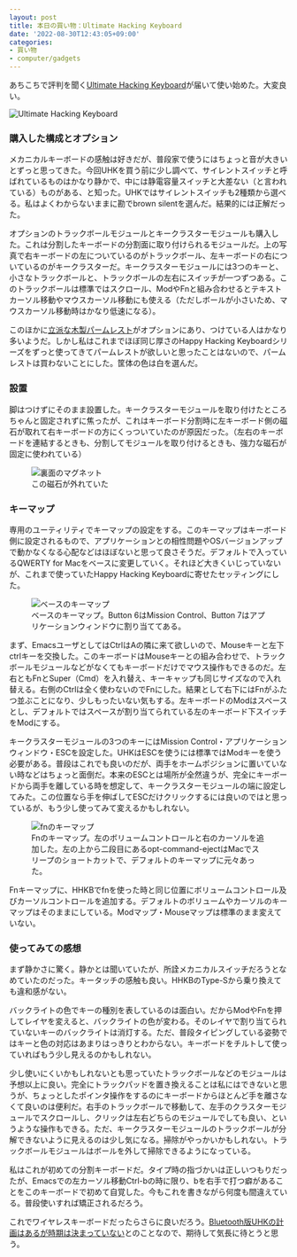 ```yaml
---
layout: post
title: 本日の買い物：Ultimate Hacking Keyboard
date: '2022-08-30T12:43:05+09:00'
categories:
- 買い物
- computer/gadgets
---
```


あちこちで評判を聞く[Ultimate Hacking Keyboard](http://Ultimatehackingkeyboard.com)が届いて使い始めた。大変良い。

<img src="/blog/images/uhk.jpg" alt="Ultimate Hacking Keyboard" />

### 購入した構成とオプション

メカニカルキーボードの感触は好きだが、普段家で使うにはちょっと音が大きいとずっと思ってきた。今回UHKを買う前に少し調べて、サイレントスイッチと呼ばれているものはかなり静かで、中には静電容量スイッチと大差ない（と言われている）ものがある、と知った。UHKではサイレントスイッチも2種類から選べる。私はよくわからないままに勘でbrown silentを選んだ。結果的には正解だった。

オプションのトラックボールモジュールとキークラスターモジュールも購入した。これは分割したキーボードの分割面に取り付けられるモジュールだ。上の写真で右キーボードの左についているのがトラックボール、左キーボードの右についているのがキークラスターだ。キークラスターモジュールには3つのキーと、小さなトラックボールと、トラックボールの左右にスイッチが一つずつある。このトラックボールは標準ではスクロール、ModやFnと組み合わせるとテキストカーソル移動やマウスカーソル移動にも使える（ただしボールが小さいため、マウスカーソル移動時はかなり低速になる）。

このほかに[立派な木製パームレスト](https://ultimatehackingkeyboard.com/product/uhk60pr2)がオプションにあり、つけている人はかなり多いようだ。しかし私はこれまでほぼ同じ厚さのHappy Hacking Keyboardシリーズをずっと使ってきてパームレストが欲しいと思ったことはないので、パームレストは買わないことにした。筐体の色は白を選んだ。

### 設置

脚はつけずにそのまま設置した。キークラスターモジュールを取り付けたところちゃんと固定されずに焦ったが、これはキーボード分割時に左キーボード側の磁石が取れて右キーボードの方にくっついていたのが原因だった。（左右のキーボードを連結するときも、分割してモジュールを取り付けるときも、強力な磁石が固定に使われている）

<figure>
<img src="/blog/images/uhk-magnet.jpg" alt="裏面のマグネット" />
<figcaption>
この磁石が外れていた
</figcaption>
</figure>

### キーマップ

専用のユーティリティでキーマップの設定をする。このキーマップはキーボード側に設定されるもので、アプリケーションとの相性問題やOSバージョンアップで動かなくなる心配などはほぼないと思って良さそうだ。デフォルトで入っているQWERTY for Macをベースに変更していく。それほど大きくいじっていないが、これまで使っていたHappy Hacking Keyboardに寄せたセッティングにした。

<figure>
<img src="/blog/images/uhk-base-keymap.png" alt="ベースのキーマップ" />
<figcaption>
ベースのキーマップ。Button 6はMission Control、Button 7はアプリケーションウィンドウに割り当ててある。
</figcaption>
</figure>


まず、EmacsユーザとしてはCtrlはAの隣に来て欲しいので、Mouseキーと左下ctrlキーを交換した。このキーボードはMouseキーとの組み合わせで、トラックボールモジュールなどがなくてもキーボードだけでマウス操作もできるのだ。左右ともFnとSuper（Cmd）を入れ替え、キーキャップも同じサイズなので入れ替える。右側のCtrlは全く使わないのでFnにした。結果として右下にはFnがふたつ並ぶことになり、少しもったいない気もする。左キーボードのModはスペースとし、デフォルトではスペースが割り当てられている左のキーボード下スイッチをModにする。

キークラスターモジュールの3つのキーにはMission Control・アプリケーションウィンドウ・ESCを設定した。UHKはESCを使うには標準ではModキーを使う必要がある。普段はこれでも良いのだが、両手をホームポジションに置いていない時などはちょっと面倒だ。本来のESCとは場所が全然違うが、完全にキーボードから両手を離している時を想定して、キークラスターモジュールの端に設定してみた。この位置なら手を伸ばしてESCだけクリックするには良いのではと思っているが、もう少し使ってみて変えるかもしれない。

<figure>
<img src="/blog/images/uhk-fn-keymap.png" alt="fnのキーマップ" />
<figcaption>
Fnのキーマップ。左のボリュームコントロールと右のカーソルを追加した。左の上から二段目にあるopt-command-ejectはMacでスリープのショートカットで、デフォルトのキーマップに元々あった。
</figcaption>
</figure>


Fnキーマップに、HHKBでfnを使った時と同じ位置にボリュームコントロール及びカーソルコントロールを追加する。デフォルトのボリュームやカーソルのキーマップはそのままにしている。Modマップ・Mouseマップは標準のまま変えていない。

### 使ってみての感想

まず静かさに驚く。静かとは聞いていたが、所詮メカニカルスイッチだろうとなめていたのだった。キータッチの感触も良い。HHKBのType-Sから乗り換えても違和感がない。

バックライトの色でキーの種別を表しているのは面白い。だからModやFnを押してレイヤを変えると、バックライトの色が変わる。そのレイヤで割り当てられていないキーのバックライトは消灯する。ただ、普段タイピングしている姿勢ではキーと色の対応はあまりはっきりとわからない。キーボードをチルトして使っていればもう少し見えるのかもしれない。

少し使いにくいかもしれないとも思っていたトラックボールなどのモジュールは予想以上に良い。完全にトラックパッドを置き換えることは私にはできないと思うが、ちょっとしたポインタ操作をするのにキーボードからほとんど手を離さなくて良いのは便利だ。右手のトラックボールで移動して、左手のクラスターモジュールでスクロールし、クリックは左右どちらのモジュールでしても良い、というような操作もできる。ただ、キークラスターモジュールのトラックボールが分解できないように見えるのは少し気になる。掃除がやっかいかもしれない。トラックボールモジュールはボールを外して掃除できるようになっている。

私はこれが初めての分割キーボードだ。タイプ時の指づかいは正しいつもりだったが、Emacsでの左カーソル移動Ctrl-bの時に限り、bを右手で打つ癖があることをこのキーボードで初めて自覚した。今もこれを書きながら何度も間違えている。普段使いすれば矯正されるだろう。

これでワイヤレスキーボードだったらさらに良いだろう。[Bluetooth版UHKの計画はあるが時期は決まっていない](https://ultimatehackingkeyboard.com/knowledgebase/do-you-offer-a-bluetooth-wireless-uhk)とのことなので、期待して気長に待とうと思う。
